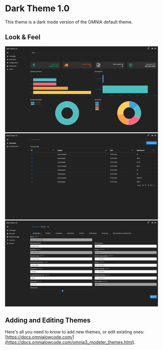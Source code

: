 # Dark Theme 1.0

This theme is a dark mode version of the OMNIA default theme.

## Look & Feel

![Dashboard with Web Components](../../themes/Dark/imgs/Dark-Theme-Home.jpg)
![Lists](../../themes/Dark/imgs/Dark-Theme-List.jpg)
![Forms](../../themes/Dark/imgs/Dark-Theme-LotsOfForms.jpg)

## Adding and Editing Themes

Here's all you need to know to add new themes, or edit existing ones: [https://docs.omnialowcode.com/](https://docs.omnialowcode.com/omnia3_modeler_themes.html).
